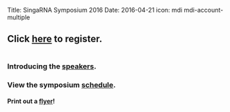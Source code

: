Title: SingaRNA Symposium 2016
Date: 2016-04-21
icon: mdi mdi-account-multiple

## Click [**here**](http://goo.gl/forms/0awa0rCjGbMxPWBI3) to register.


<div class="row">
  <div class="6u">

<section>
  <a href="SG-RNA_flyer.pdf" class="image feature"><img src="SG-RNA_flyer.png" alt="" /></a>
 </section>

  </div>


### Introducing the [**speakers**](Speaker_profiles.pdf).

### View the symposium [**schedule**](schedulev2.pdf).

#### Print out a [**flyer**](SG-RNA_flyer.pdf)!
